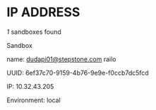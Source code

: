 # IP ADDRESS
*1* sandboxes found

Sandbox

name: dudapi01@stepstone.com railo

UUID: 6ef37c70-9159-4b76-9e9e-f0ccb7dc5fcd

IP: 10.32.43.205

Environment: local
